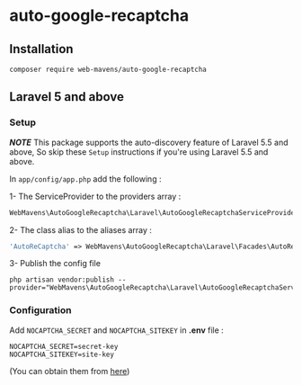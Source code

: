 # auto-google-recaptcha

## Installation

```
composer require web-mavens/auto-google-recaptcha
```

## Laravel 5 and above

### Setup

**_NOTE_** This package supports the auto-discovery feature of Laravel 5.5 and above, So skip these `Setup` instructions if you're using Laravel 5.5 and above.

In `app/config/app.php` add the following :

1- The ServiceProvider to the providers array :

```php
WebMavens\AutoGoogleRecaptcha\Laravel\AutoGoogleRecaptchaServiceProvider::class,
```

2- The class alias to the aliases array :

```php
'AutoReCaptcha' => WebMavens\AutoGoogleRecaptcha\Laravel\Facades\AutoReCaptcha::class,
```

3- Publish the config file

```ssh
php artisan vendor:publish --provider="WebMavens\AutoGoogleRecaptcha\Laravel\AutoGoogleRecaptchaServiceProvider"
```

### Configuration

Add `NOCAPTCHA_SECRET` and `NOCAPTCHA_SITEKEY` in **.env** file :

```
NOCAPTCHA_SECRET=secret-key
NOCAPTCHA_SITEKEY=site-key
```

(You can obtain them from [here](https://www.google.com/recaptcha/admin))